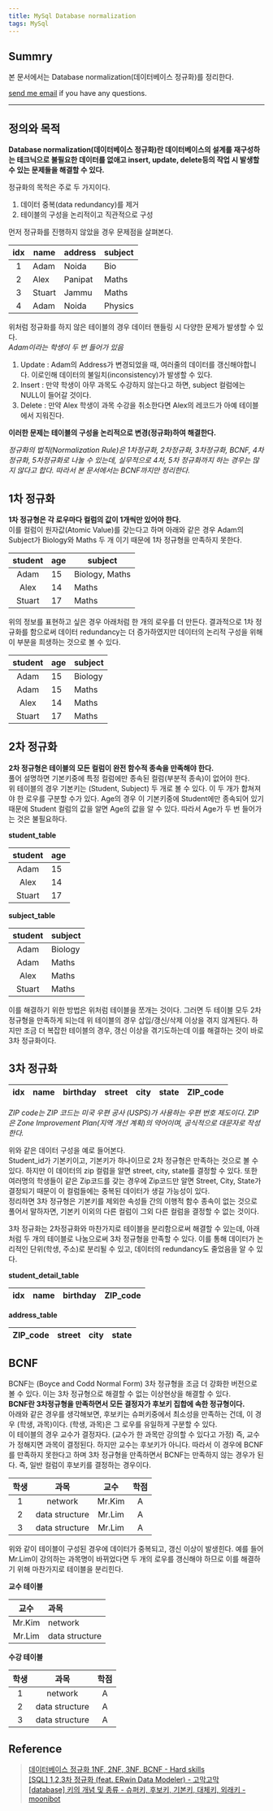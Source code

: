 ```yaml
---
title: MySql Database normalization
tags: MySql
---
```


## Summry  

본 문서에서는 Database normalization(데이터베이스 정규화)를 정리한다.  



[send me email](mailto:jewel7492@gmail.com) if you have any questions.

<!--more-->

---

## 정의와 목적

**Database normalization(데이터베이스 정규화)란 데이터베이스의 설계를 재구성하는 테크닉으로 불필요한 데이터를 없애고 insert, update, delete등의 작업 시 발생할 수 있는 문제들을 해결할 수 있다.**  

정규화의 목적은 주로 두 가지이다.  
1. 데이터 중복(data redundancy)를 제거  
2. 테이블의 구성을 논리적이고 직관적으로 구성  

먼저 정규화를 진행하지 않았을 경우 문제점을 살펴본다.  

|idx|name|address|subject|
|:-:|----|-------|-------|
|1|Adam|Noida|Bio|
|2|Alex|Panipat|Maths|
|3|Stuart|Jammu|Maths|
|4|Adam|Noida|Physics|

위처럼 정규화를 하지 않은 테이블의 경우 데이터 핸들링 시 다양한 문제가 발생할 수 있다.  
*Adam이라는 학생이 두 번 들어가 있음*  

1. Update : Adam의 Address가 변경되었을 때, 여러줄의 데이터를 갱신해야합니다. 이로인해 데이터의 불일치(inconsistency)가 발생할 수 있다.  
2. Insert : 만약 학생이 아무 과목도 수강하지 않는다고 하면, subject 컬럼에는 NULL이 들어갈 것이다.  
3. Delete : 만약 Alex 학생이 과목 수강을 취소한다면 Alex의 레코드가 아예 테이블에서 지워진다.  

**이러한 문제는 테이블의 구성을 논리적으로 변경(정규화)하여 해결한다.**  

*정규화의 법칙(Normalization Rule)은 1차정규화, 2차정규화, 3차정규화, BCNF, 4차정규화, 5차정규화로 나눌 수 있는데, 실무적으로 4차, 5차 정규화까지 하는 경우는 많지 않다고 합다. 따라서 본 문서에서는 BCNF까지만 정리한다.*  

## 1차 정규화

**1차 정규형은 각 로우마다 컬럼의 값이 1개씩만 있어야 한다.**  
이를 컬럼이 원자값(Atomic Value)를 갖는다고 하며 아래와 같은 경우 Adam의 Subject가 Biology와 Maths 두 개 이기 때문에 1차 정규형을 만족하지 못한다.  

|student|age|subject|
|:-:|----|-------|
|Adam|15|Biology, Maths|
|Alex|14|Maths|
|Stuart|17|Maths|

위의 정보를 표현하고 싶은 경우 아래처럼 한 개의 로우를 더 만든다. 결과적으로 1차 정규화를 함으로써 데이터 redundancy는 더 증가하였지만 데이터의 논리적 구성을 위해 이 부분을 희생하는 것으로 볼 수 있다.  

|student|age|subject|
|:-:|----|-------|
|Adam|15|Biology|
|Adam|15|Maths|
|Alex|14|Maths|
|Stuart|17|Maths|

## 2차 정규화

**2차 정규형은 테이블의 모든 컬럼이 완전 함수적 종속을 만족해야 한다.**  
풀어 설명하면 기본키중에 특정 컬럼에만 종속된 컬럼(부분적 종속)이 없어야 한다.  
위 테이블의 경우 기본키는 (Student, Subject) 두 개로 볼 수 있다. 이 두 개가 합쳐져야 한 로우를 구분할 수가 있다. Age의 경우 이 기본키중에 Student에만 종속되어 있기 때문에 Student 컬럼의 값을 알면 Age의 값을 알 수 있다. 따라서 Age가 두 번 들어가는 것은 불필요하다.  

**student_table**  

|student|age|
|:-:|----|
|Adam|15|
|Alex|14|
|Stuart|17|

**subject_table**  

|student|subject|
|:-:|-------|
|Adam|Biology|
|Adam|Maths|
|Alex|Maths|
|Stuart|Maths|

이를 해결하기 위한 방법은 위처럼 테이블을 쪼개는 것이다. 그러면 두 테이블 모두 2차 정규형을 만족하게 되는데 위 테이블의 경우 삽입/갱신/삭제 이상을 겪지 않게된다. 하지만 조금 더 복잡한 테이블의 경우, 갱신 이상을 겪기도하는데 이를 해결하는 것이 바로 3차 정규화이다.  

## 3차 정규화

|idx|name|birthday|street|city|state|ZIP_code|
|:-:|----|--------|------|----|-----|--------|

*ZIP code는 ZIP 코드는 미국 우편 공사 (USPS)가 사용하는 우편 번호 제도이다. ZIP은 Zone Improvement Plan(지역 개선 계획)의 약어이며, 공식적으로 대문자로 작성한다.*  

위와 같은 데이터 구성을 예로 들어본다.  
Student_id가 기본키이고, 기본키가 하나이므로 2차 정규형은 만족하는 것으로 볼 수 있다. 하지만 이 데이터의 zip 컬럼을 알면 street, city, state를 결정할 수 있다. 또한 여러명의 학생들이 같은 Zip코드를 갖는 경우에 Zip코드만 알면 Street, City, State가 결정되기 때문이 이 컬럼들에는 중복된 데이터가 생길 가능성이 있다.  
정리하면 3차 정규형은 기본키를 제외한 속성들 간의 이행적 함수 종속이 없는 것으로 풀어서 말하자면, 기본키 이외의 다른 컬럼이 그외 다른 컬럼을 결정할 수 없는 것이다.

3차 정규화는 2차정규화와 마찬가지로 테이블을 분리함으로써 해결할 수 있는데, 아래처럼 두 개의 테이블로 나눔으로써 3차 정규형을 만족할 수 있다. 이를 통해 데이터가 논리적인 단위(학생, 주소)로 분리될 수 있고, 데이터의 redundancy도 줄었음을 알 수 있다.  

**student_detail_table**  

|idx|name|birthday|ZIP_code|
|:-:|----|--------|--------|

**address_table**  

|ZIP_code|street|city|state|
|--------|------|----|-----|

## BCNF

BCNF는 (Boyce and Codd Normal Form) 3차 정규형을 조금 더 강화한 버전으로 볼 수 있다. 이는 3차 정규형으로 해결할 수 없는 이상현상을 해결할 수 있다.  
**BCNF란 3차정규형을 만족하면서 모든 결정자가 후보키 집합에 속한 정규형이다.**  
아래와 같은 경우를 생각해보면, 후보키는 슈퍼키중에서 최소성을 만족하는 건데, 이 경우 (학생, 과목)이다. (학생, 과목)은 그 로우를 유일하게 구분할 수 있다.  
이 테이블의 경우 교수가 결정자다. (교수가 한 과목만 강의할 수 있다고 가정) 즉, 교수가 정해지면 과목이 결정된다. 하지만 교수는 후보키가 아니다. 따라서 이 경우에 BCNF를 만족하지 못한다고 하며 3차 정규형을 만족하면서 BCNF는 만족하지 않는 경우가 된다. 즉, 일반 컬럼이 후보키를 결정하는 경우이다.

|학생|과목|교수|학점|
|:--:|:--:|:--:|:--:|
|1|network|Mr.Kim|A|
|2|data structure|Mr.Lim|A|
|3|data structure|Mr.Lim|A|

위와 같이 테이블이 구성된 경우에 데이터가 중복되고, 갱신 이상이 발생힌다. 예를 들어 Mr.Lim이 강의하는 과목명이 바뀌었다면 두 개의 로우를 갱신해야 하므로 이를 해결하기 위해 마찬가지로 테이블을 분리힌다.

**교수 테이블**  

|교수|과목|
|:-:|:---|
|Mr.Kim|network|
|Mr.Lim|data structure|

**수강 테이블**  

|학생|과목|학점|
|:--:|:--:|:-:|
|1|network|A|
|2|data structure|A|
|3|data structure|A|

## Reference

> [데이터베이스 정규화 1NF, 2NF, 3NF, BCNF - Hard skills](https://3months.tistory.com/193)  
> [[SQL] 1,2,3차 정규화 (feat. ERwin Data Modeler) - 고막고막](https://dog-foot-story.tistory.com/61)  
> [[database] 키의 개념 및 종류 - 슈퍼키, 후보키, 기본키, 대체키, 외래키 - moonibot](https://moonibot.tistory.com/61)  